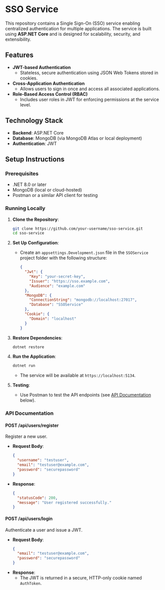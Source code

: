 # SSO Service

This repository contains a Single Sign-On (SSO) service enabling centralized authentication for multiple applications. The service is built using **ASP.NET Core** and is designed for scalability, security, and extensibility.

## Features

- **JWT-based Authentication**
  - Stateless, secure authentication using JSON Web Tokens stored in cookies.
- **Cross-Application Authentication**
  - Allows users to sign in once and access all associated applications.
- **Role-Based Access Control (RBAC)**
  - Includes user roles in JWT for enforcing permissions at the service level.

## Technology Stack

- **Backend**: ASP.NET Core
- **Database**: MongoDB (via MongoDB Atlas or local deployment)
- **Authentication**: JWT

## Setup Instructions

### Prerequisites

- .NET 8.0 or later
- MongoDB (local or cloud-hosted)
- Postman or a similar API client for testing

### Running Locally

1. **Clone the Repository**:
   ```bash
   git clone https://github.com/your-username/sso-service.git
   cd sso-service
   ```

2. **Set Up Configuration**:
   - Create an `appsettings.Development.json` file in the `SSOService` project folder with the following structure:
     ```json
     {
       "Jwt": {
         "Key": "your-secret-key",
         "Issuer": "https://sso.example.com",
         "Audience": "example.com"
       },
       "MongoDB": {
         "ConnectionString": "mongodb://localhost:27017",
         "Database": "SSOService"
       },
       "Cookie": {
         "Domain": "localhost"
       }
     }
     ```

3. **Restore Dependencies**:
   ```bash
   dotnet restore
   ```

4. **Run the Application**:
   ```bash
   dotnet run
   ```
   - The service will be available at `https://localhost:5134`.

5. **Testing**:
   - Use Postman to test the API endpoints (see [API Documentation](#api-documentation) below).

### API Documentation

#### **POST /api/users/register**
Register a new user.

- **Request Body**:
  ```json
  {
    "username": "testuser",
    "email": "testuser@example.com",
    "password": "securepassword"
  }
  ```
- **Response**:
  ```json
  {
    "statusCode": 200,
    "message": "User registered successfully."
  }
  ```

#### **POST /api/users/login**
Authenticate a user and issue a JWT.

- **Request Body**:
  ```json
  {
    "email": "testuser@example.com",
    "password": "securepassword"
  }
  ```
- **Response**:
  - The JWT is returned in a secure, HTTP-only cookie named `AuthToken`.

